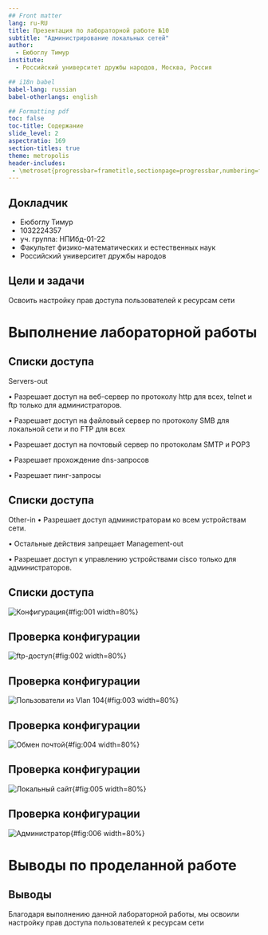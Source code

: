 ```yaml
---
## Front matter
lang: ru-RU
title: Презентация по лабораторной работе №10
subtitle: "Администрирование локальных сетей"
author:
  - Еюбоглу Тимур
institute:
  - Российский университет дружбы народов, Москва, Россия

## i18n babel
babel-lang: russian
babel-otherlangs: english

## Formatting pdf
toc: false
toc-title: Содержание
slide_level: 2
aspectratio: 169
section-titles: true
theme: metropolis
header-includes:
 - \metroset{progressbar=frametitle,sectionpage=progressbar,numbering=fraction}
---
```



## Докладчик

  * Еюбоглу Тимур
  * 1032224357
  * уч. группа: НПИбд-01-22
  * Факультет физико-математических и естественных наук
  * Российский университет дружбы народов

## Цели и задачи

Освоить настройку прав доступа пользователей к ресурсам сети

# Выполнение лабораторной работы

## Списки доступа

Servers-out

• Разрешает доступ на веб-сервер по протоколу http для всех, telnet и ftp только для администраторов.

• Разрешает доступ на файловый сервер по протоколу SMB для локальной сети и по FTP для всех

• Разрешает доступ на почтовый сервер по протоколам SMTP и POP3

• Разрешает прохождение dns-запросов

• Разрешает пинг-запросы

## Списки доступа

Other-in
• Разрешает доступ администраторам ко всем устройствам сети.

• Остальные действия запрещает Management-out

• Разрешает доступ к управлению устройствами cisco только для администраторов.

## Списки доступа

![Конфигурация](image/01.png){#fig:001 width=80%}

## Проверка конфигурации

![ftp-доступ](image/02.png){#fig:002 width=80%}

## Проверка конфигурации

![Пользователи из Vlan 104](image/03.png){#fig:003 width=80%}

## Проверка конфигурации

![Обмен почтой](image/04.png){#fig:004 width=80%}

## Проверка конфигурации

![Локальный сайт](image/05.png){#fig:005 width=80%}

## Проверка конфигурации

![Администратор](image/06.png){#fig:006 width=80%}

# Выводы по проделанной работе

## Выводы

Благодаря выполнению данной лабораторной работы, мы освоили настройку прав доступа пользователей к ресурсам сети 

